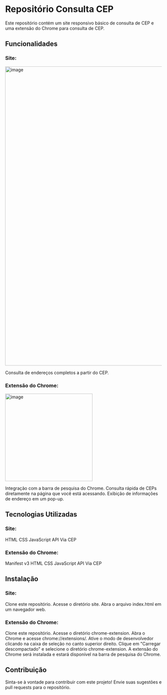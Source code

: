 # Repositório Consulta CEP
Este repositório contém um site responsivo básico de consulta de CEP e uma extensão do Chrome para consulta de CEP.

## Funcionalidades
### Site:
<img width="960" alt="image" src="https://github.com/tiagobalan2/ConsultaCEP/assets/126524905/6d877598-0ee4-4e71-ae83-e1cc5d5f54df">

Consulta de endereços completos a partir do CEP.

### Extensão do Chrome:

<img width="281" alt="image" src="https://github.com/tiagobalan2/ConsultaCEP/assets/126524905/86264a95-1caf-45de-88bc-46497897e40d">


Integração com a barra de pesquisa do Chrome.
Consulta rápida de CEPs diretamente na página que você está acessando.
Exibição de informações de endereço em um pop-up.

## Tecnologias Utilizadas
### Site:
HTML
CSS
JavaScript
API Via CEP
### Extensão do Chrome:
Manifest v3
HTML
CSS
JavaScript
API Via CEP

## Instalação
### Site:

Clone este repositório.
Acesse o diretório site.
Abra o arquivo index.html em um navegador web.

### Extensão do Chrome:

Clone este repositório.
Acesse o diretório chrome-extension.
Abra o Chrome e acesse chrome://extensions/.
Ative o modo de desenvolvedor clicando na caixa de seleção no canto superior direito.
Clique em "Carregar descompactado" e selecione o diretório chrome-extension.
A extensão do Chrome será instalada e estará disponível na barra de pesquisa do Chrome.

## Contribuição
Sinta-se à vontade para contribuir com este projeto! Envie suas sugestões e pull requests para o repositório.
